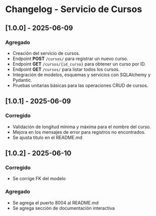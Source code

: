 # Changelog - Servicio de Cursos

## [1.0.0] - 2025-06-09
### Agregado
- Creación del servicio de cursos.
- Endpoint **POST** `/cursos/` para registrar un nuevo curso.
- Endpoint **GET** `/cursos/{id_curso}` para obtener un curso por ID.
- Endpoint **GET** `/cursos/` para listar todos los cursos.
- Integración de modelos, esquemas y servicios con SQLAlchemy y Pydantic.
- Pruebas unitarias básicas para las operaciones CRUD de cursos.

## [1.0.1] - 2025-06-09
### Corregido
- Validación de longitud mínima y máxima para el nombre del curso.
- Mejora en los mensajes de error para registros no encontrados.
- Se ajusta titulo en el README.md

## [1.0.2] - 2025-06-10
### Corregido
- Se corrige FK del modelo
### Agregado
- Se agrega el puerto 8004 al README.md
- Se agrega sección de documentación interactiva